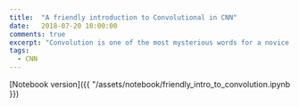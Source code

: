 ```yaml
---
title:  "A friendly introduction to Convolutional in CNN"
date:   2018-07-20 10:00:00
comments: true
excerpt: "Convolution is one of the most mysterious words for a novice deep learner. After a long time mingling with CNN and a bit with signal processing, I finally figure it out a little better: the convolution is just a fancy operation of the weighted sum."
tags:
  - CNN
---
```



[Notebook version]({{ "/assets/notebook/friendly_intro_to_convolution.ipynb }})
